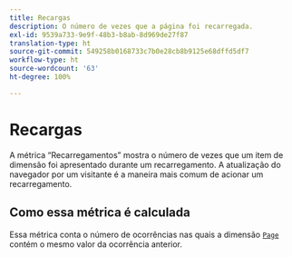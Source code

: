 ```yaml
---
title: Recargas
description: O número de vezes que a página foi recarregada.
exl-id: 9539a733-9e9f-48b3-b8ab-8d969de27f87
translation-type: ht
source-git-commit: 549258b0168733c7b0e28cb8b9125e68dffd5df7
workflow-type: ht
source-wordcount: '63'
ht-degree: 100%

---
```


# Recargas

A métrica “Recarregamentos” mostra o número de vezes que um item de dimensão foi apresentado durante um recarregamento. A atualização do navegador por um visitante é a maneira mais comum de acionar um recarregamento.

## Como essa métrica é calculada

Essa métrica conta o número de ocorrências nas quais a dimensão [`Page`](../dimensions/page.md) contém o mesmo valor da ocorrência anterior.
